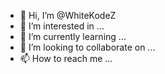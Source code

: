 - 👋 Hi, I’m @WhiteKodeZ
- 👀 I’m interested in ...
- 🌱 I’m currently learning ...
- 💞️ I’m looking to collaborate on ...
- 📫 How to reach me ...

<!---
WhiteKodeZ/WhiteKodeZ is a ✨ special ✨ repository because its `README.md` (this file) appears on your GitHub profile.
You can click the Preview link to take a look at your changes.
--->
